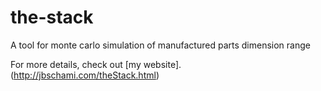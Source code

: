 # the-stack
A tool for monte carlo simulation of manufactured parts dimension range

For more details, check out [my website]. (http://jbschami.com/theStack.html)
